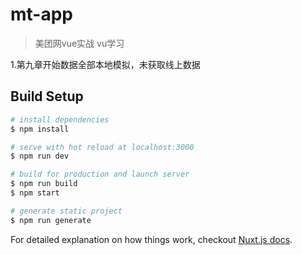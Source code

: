# mt-app

> 美团网vue实战 vu学习

1.第九章开始数据全部本地模拟，未获取线上数据

## Build Setup

``` bash
# install dependencies
$ npm install

# serve with hot reload at localhost:3000
$ npm run dev

# build for production and launch server
$ npm run build
$ npm start

# generate static project
$ npm run generate
```

For detailed explanation on how things work, checkout [Nuxt.js docs](https://nuxtjs.org).
